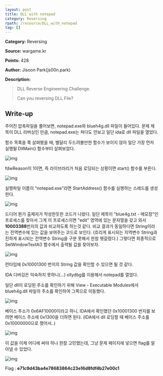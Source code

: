 ```yaml
---
layout: post
title: DLL with notepad
category: Reversing
rpath: /resource/DLL_with_notepad
tag: [] 
---
```


**Category:** Reversing

**Source:** wargame.kr

**Points:** 428

**Author:** Jisoon Park(js00n.park)

**Description:** 

> DLL Reverse Engineering Challenge.
> 
> Can you reversing DLL File?

## Write-up

주어진 압축파일을 풀어보면, notepad.exe와 blueh4g.dll 파일이 들어있다. 문제 제목이 DLL 리버싱인 만큼, notepad.exe는 쳐다도 안보고 일단 ida로 dll 파일을 열었다.

함수 목록을 쭉 살펴봤을 때, 별달리 두드려볼만한 함수가 보이지 않아 일단 가장 먼저 실행될 DllMain() 함수부터 살펴보았다.

![img]({{page.rpath|prepend:site.baseurl}}/dllmain.png)

fdwReason이 1이면, 즉 라이브러리가 처음 로딩되는 상황이면 start() 함수를 부른다.

![img]({{page.rpath|prepend:site.baseurl}}/start.png)

실행파일 이름이 "notepad.exe"라면 StartAddress() 함수를 실행하는 스레드를 생성한다.

![img]({{page.rpath|prepend:site.baseurl}}/startaddress.png)

드디어 뭔가 출제자가 작성한듯한 코드가 나왔다. 일단 제목이 "blue4g.txt - 메모장"인 프로세스를 찾아서 그게 이 프로세스이면 "edit" 영역에 있는 문자열을 갖고 와서 <b>10003388</b>번지의 값과 비교하도록 하는것 같다. 비교 결과가 동일하다면 String이라는 전역변수에 있는 값을 보여주는 코드로 보인다. (흐리게 표시되는 지역변수 String과 진하게 표시되는 전역변수 String을 구분 못해서 한참 헷갈렸다.) 그렇다면 최종적으로 SetWindowTextA() 함수에서 출력될 값을 찾아보자.

![img]({{page.rpath|prepend:site.baseurl}}/settext.png)

런타임에 0x10001300 번지의 String 값을 확인할 수 있으면 될 것 같다.

IDA 디버깅은 익숙하지 못하니(...) ollydbg를 이용해서 notepad를 열었다.

일단 dll이 로딩된 주소를 확인하기 위해 View - Executable Modules에서 blueh4g.dll 파일의 주소를 확인하여 그쪽으로 이동했다.

![img]({{page.rpath|prepend:site.baseurl}}/address.png)

베이스 주소가 0x6AF10000이라고 하니, IDA에서 확인했던 0x10001300 번지를 보려면 베이스 주소에 0x1300을 더하면 된다. (IDA에서 dll 로딩할 때 베이스 주소를 0x10000000으로 했어서..)

![img]({{page.rpath|prepend:site.baseurl}}/key.png)

이 값을 이제 어디에 써야 하나 한참 고민했는데, 그냥 문제 페이지에 넣으면 flag를 알아낼 수 있었다.

![img]({{page.rpath|prepend:site.baseurl}}/flag.png)

Flag : **e71c9d43ba4e78683864c23e16d8fdf4b27e00c1**
